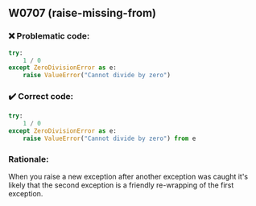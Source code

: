 ## W0707 (raise-missing-from)

### :x: Problematic code:

```python
try:
    1 / 0
except ZeroDivisionError as e:
    raise ValueError("Cannot divide by zero")
```

### :heavy_check_mark: Correct code:

```python
try:
    1 / 0
except ZeroDivisionError as e:
    raise ValueError("Cannot divide by zero") from e
```

### Rationale:

When you raise a new exception after another exception was caught it's likely that the second exception is a friendly re-wrapping of the first exception.
